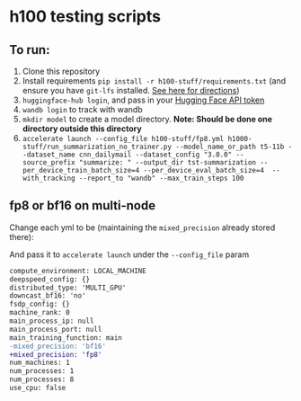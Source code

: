 # h100 testing scripts

## To run:

1. Clone this repository
2. Install requirements `pip install -r h100-stuff/requirements.txt` (and ensure you have `git-lfs` installed. [See here for directions](https://askubuntu.com/questions/799341/how-to-install-git-lfs-on-ubuntu-16-04))
3. `huggingface-hub login`, and pass in your [Hugging Face API token](http://hf.co/settings/token)
4. `wandb login` to track with wandb
5. `mkdir model` to create a model directory. **Note: Should be done one directory outside this directory**
6. `accelerate launch --config_file h100-stuff/fp8.yml h1000-stuff/run_summarization_no_trainer.py --model_name_or_path t5-11b --dataset_name cnn_dailymail --dataset_config "3.0.0" --source_prefix "summarize: " --output_dir tst-summarization --per_device_train_batch_size=4 --per_device_eval_batch_size=4  --with_tracking --report_to "wandb" --max_train_steps 100`


## fp8 or bf16 on multi-node

Change each yml to be (maintaining the `mixed_precision` already stored there):

And pass it to `accelerate launch` under the `--config_file` param

```diff
compute_environment: LOCAL_MACHINE
deepspeed_config: {}
distributed_type: 'MULTI_GPU'
downcast_bf16: 'no'
fsdp_config: {}
machine_rank: 0
main_process_ip: null
main_process_port: null
main_training_function: main
-mixed_precision: 'bf16'
+mixed_precision: 'fp8'
num_machines: 1
num_processes: 1
num_processes: 8
use_cpu: false
```
